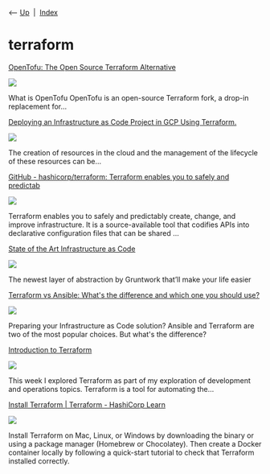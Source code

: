<div class="nav">

⟵ [Up](index.html)  \|  [Index](index.html)

</div>

# terraform

<div class="cards">

<div class="card">

<div class="card-title">

[OpenTofu: The Open Source Terraform
Alternative](https://dev.to/env0/opentofu-the-open-source-terraform-alternative-3oml)

</div>

<div class="card-image">

[![](https://media.dev.to/dynamic/image/width=1000,height=500,fit=cover,gravity=auto,format=auto/https%3A%2F%2Fdev-to-uploads.s3.amazonaws.com%2Fuploads%2Farticles%2Fjo50bx4l6yj03ud4nmx6.png)](https://dev.to/env0/opentofu-the-open-source-terraform-alternative-3oml)

</div>

What is OpenTofu ‍OpenTofu is an open-source Terraform fork, a drop-in
replacement for...

</div>

<div class="card">

<div class="card-title">

[Deploying an Infrastructure as Code Project in GCP Using
Terraform.](https://dev.to/wonder717/deploying-an-infrastructure-as-code-project-in-gcp-using-terraform-25jn)

</div>

<div class="card-image">

[![](https://dev-to-uploads.s3.amazonaws.com/uploads/articles/3otvb2z646ytpt1hl2rv.jpg)](https://dev.to/wonder717/deploying-an-infrastructure-as-code-project-in-gcp-using-terraform-25jn)

</div>

The creation of resources in the cloud and the management of the
lifecycle of these resources can be...

</div>

<div class="card">

<div class="card-title">

[GitHub - hashicorp/terraform: Terraform enables you to safely and
predictab](https://github.com/hashicorp/terraform)

</div>

<div class="card-image">

[![](https://repository-images.githubusercontent.com/17728164/10b4bf00-6a20-11ea-8934-20870600afc0)](https://github.com/hashicorp/terraform)

</div>

Terraform enables you to safely and predictably create, change, and
improve infrastructure. It is a source-available tool that codifies APIs
into declarative configuration files that can be shared ...

</div>

<div class="card">

<div class="card-title">

[State of the Art Infrastructure as
Code](https://towardsdatascience.com/state-of-the-art-infrastructure-as-code-4fbd59d92462?source=rss----7f60cf5620c9---4)

</div>

<div class="card-image">

[![](https://miro.medium.com/v2/resize:fit:1200/1*p9ZXAF5uxxcxuf7cH-cv1w.jpeg)](https://towardsdatascience.com/state-of-the-art-infrastructure-as-code-4fbd59d92462?source=rss----7f60cf5620c9---4)

</div>

The newest layer of abstraction by Gruntwork that’ll make your life
easier

</div>

<div class="card">

<div class="card-title">

[Terraform vs Ansible: What's the difference and which one you should
use?](https://linuxhandbook.com/terraform-vs-ansible)

</div>

<div class="card-image">

[![](https://linuxhandbook.com/content/images/2020/11/ansible-vs-terraform-1.jpg)](https://linuxhandbook.com/terraform-vs-ansible)

</div>

Preparing your Infrastructure as Code solution? Ansible and Terraform
are two of the most popular choices. But what's the difference?

</div>

<div class="card">

<div class="card-title">

[Introduction to
Terraform](https://medium.com/@etgreer91/introduction-to-terraform-25688c6df612)

</div>

<div class="card-image">

[![](https://miro.medium.com/v2/resize:fit:712/1*etej6CTBPY8VLaGLGiIhQw.png)](https://medium.com/@etgreer91/introduction-to-terraform-25688c6df612)

</div>

This week I explored Terraform as part of my exploration of development
and operations topics. Terraform is a tool for automating the…

</div>

<div class="card">

<div class="card-title">

[Install Terraform \| Terraform - HashiCorp
Learn](https://learn.hashicorp.com/terraform/getting-started/install)

</div>

<div class="card-image">

[![](https://developer.hashicorp.com/og-image/terraform.jpg)](https://learn.hashicorp.com/terraform/getting-started/install)

</div>

Install Terraform on Mac, Linux, or Windows by downloading the binary or
using a package manager (Homebrew or Chocolatey). Then create a Docker
container locally by following a quick-start tutorial to check that
Terraform installed correctly.

</div>

</div>
